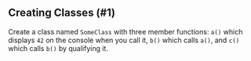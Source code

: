 ## Creating Classes (#1)

Create a class named `SomeClass` with three member functions: `a()` which
displays `42` on the console when you call it, `b()` which calls `a()`,
and `c()` which calls `b()` by qualifying it.
